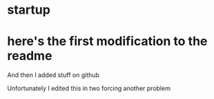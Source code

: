 # startup

# here's the first modification to the readme

And then I added stuff on github

<p> Unfortunately I edited this in two forcing another problem</p>
